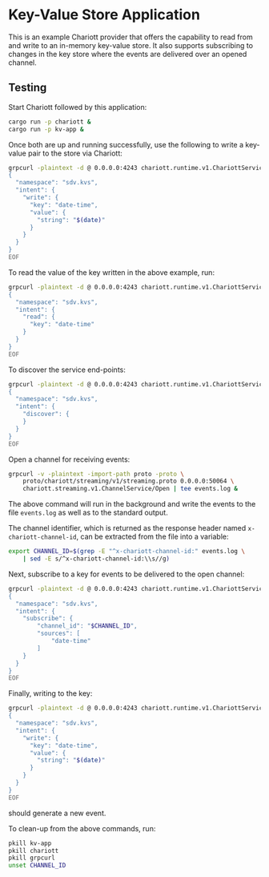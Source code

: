 # Key-Value Store Application

This is an example Chariott provider that offers the capability to read from
and write to an in-memory key-value store. It also supports subscribing to
changes in the key store where the events are delivered over an opened
channel.

## Testing

Start Chariott followed by this application:

```bash
cargo run -p chariott &
cargo run -p kv-app &
```

Once both are up and running successfully, use the following to write a
key-value pair to the store via Chariott:

```bash
grpcurl -plaintext -d @ 0.0.0.0:4243 chariott.runtime.v1.ChariottService/Fulfill <<EOF
{
  "namespace": "sdv.kvs",
  "intent": {
    "write": {
      "key": "date-time",
      "value": {
        "string": "$(date)"
      }
    }
  }
}
EOF
```

To read the value of the key written in the above example, run:

```bash
grpcurl -plaintext -d @ 0.0.0.0:4243 chariott.runtime.v1.ChariottService/Fulfill <<EOF
{
  "namespace": "sdv.kvs",
  "intent": {
    "read": {
      "key": "date-time"
    }
  }
}
EOF
```

To discover the service end-points:

```bash
grpcurl -plaintext -d @ 0.0.0.0:4243 chariott.runtime.v1.ChariottService/Fulfill <<EOF
{
  "namespace": "sdv.kvs",
  "intent": {
    "discover": {
    }
  }
}
EOF
```

Open a channel for receiving events:

```bash
grpcurl -v -plaintext -import-path proto -proto \
    proto/chariott/streaming/v1/streaming.proto 0.0.0.0:50064 \
    chariott.streaming.v1.ChannelService/Open | tee events.log &
```

The above command will run in the background and write the events to the file
`events.log` as well as to the standard output.

The channel identifier, which is returned as the response header named
`x-chariott-channel-id`, can be extracted from the file into a variable:

```bash
export CHANNEL_ID=$(grep -E "^x-chariott-channel-id:" events.log \
    | sed -E s/^x-chariott-channel-id:\\s//g)
```

Next, subscribe to a key for events to be delivered to the open channel:

```bash
grpcurl -plaintext -d @ 0.0.0.0:4243 chariott.runtime.v1.ChariottService/Fulfill <<EOF
{
  "namespace": "sdv.kvs",
  "intent": {
    "subscribe": {
        "channel_id": "$CHANNEL_ID",
        "sources": [
            "date-time"
        ]
    }
  }
}
EOF
```

Finally, writing to the key:

```bash
grpcurl -plaintext -d @ 0.0.0.0:4243 chariott.runtime.v1.ChariottService/Fulfill <<EOF
{
  "namespace": "sdv.kvs",
  "intent": {
    "write": {
      "key": "date-time",
      "value": {
        "string": "$(date)"
      }
    }
  }
}
EOF
```

should generate a new event.

To clean-up from the above commands, run:

```bash
pkill kv-app
pkill chariott
pkill grpcurl
unset CHANNEL_ID
```
